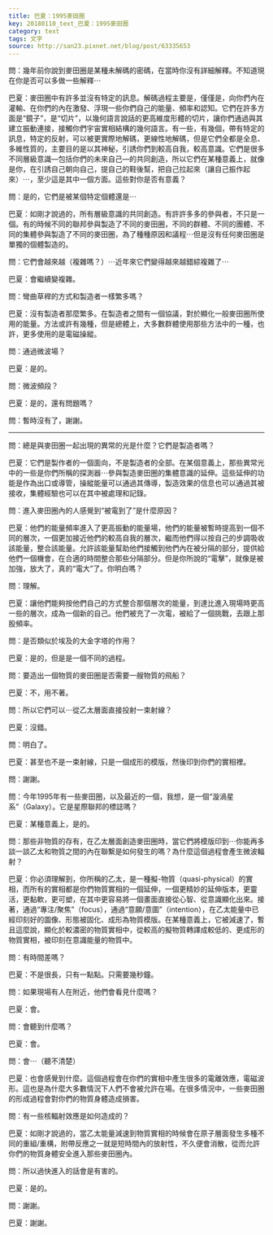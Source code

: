 ```yaml
---
title: 巴夏：1995麥田圈
key: 20180110_text_巴夏：1995麥田圈
category: text
tags: 文字
source: http://san23.pixnet.net/blog/post/63335653
---
```


問：幾年前你說到麥田圈是某種未解碼的密碼，在當時你沒有詳細解釋。不知道現在你是否可以多做一些解釋⋯

巴夏：麥田圈中有許多並沒有特定的訊息。解碼過程主要是，僅僅是，向你們內在灌輸、在你們的內在激發、浮現一些你們自己的能量、頻率和認知。它們在許多方面是“鏡子”，是“切片”，以幾何語言說話的更高維度形體的切片，讓你們通過與其建立振動連接，接觸你們宇宙實相結構的幾何語言。有一些，有幾個，帶有特定的訊息，特定的反射，可以被更實際地解碼，更線性地解碼，但是它們全都是全息、多維性質的，主要目的是以其神秘，引誘你們到較高自我，較高意識。它們是很多不同層級意識—包括你們的未來自己—的共同創造，所以它們在某種意義上，就像是你，在引誘自己朝向自己，提自己的鞋後幫，把自己拉起來（讓自己振作起來）⋯，至少這是其中一個方面。這些對你是否有意義？

問：是的，它們是被某個特定個體還是⋯

巴夏：如剛才說過的，所有層級意識的共同創造。有許許多多的參與者，不只是一個。有的時候不同的聯邦參與製造了不同的麥田圈，不同的群體、不同的團體、不同的集體參與製造了不同的麥田圈，為了種種原因和議程⋯但是沒有任何麥田圈是單獨的個體製造的。

問：它們會越來越（複雜嗎？）⋯近年來它們變得越來越錯綜複雜了⋯

巴夏：會繼續變複雜。

問：彎曲草稈的方式和製造者一樣繁多嗎？

巴夏：沒有製造者那麼繁多。在製造者之間有一個協議，對於顯化一般麥田圈所使用的能量。方法或許有幾種，但是總體上，大多數群體使用那些方法中的一種，也許，更多使用的是電磁操縱。

問：通過微波場？

巴夏：是的。

問：微波頻段？

巴夏：是的，還有問題嗎？

問：暫時沒有了，謝謝。

---

問：總是與麥田圈一起出現的異常的光是什麼？它們是製造者嗎？

巴夏：它們是製作者的一個面向，不是製造者的全部。在某個意義上，那些異常光中的一些是你們所稱的探測器⋯參與製造麥田圈的集體意識的延伸。這些延伸的功能是作為出口或導管，操縱能量可以通過其傳導，製造效果的信息也可以通過其被接收，集體經驗也可以在其中被處理和記錄。

問：進入麥田圈內的人感覺到“被電到了”是什麼原因？

巴夏：他們的能量頻率進入了更高振動的能量場，他們的能量被暫時提高到一個不同的層次，一個更加接近他們的較高自我的層次，繼而他們得以按自己的步調吸收該能量，整合該能量。允許該能量幫助他們接觸到他們內在被分隔的部分，提供給他們一個機會，在合適的時間整合那些分隔部分。但是你所說的“電擊”，就像是被加強，放大了，真的“電大”了。你明白嗎？

問：理解。

巴夏：讓他們能夠按他們自己的方式整合那個層次的能量，到達比進入現場時更高一些的層次，成為一個新的自己。他們被充了一次電，被給了一個挑戰，去跟上那股頻率。

問：是否類似於埃及的大金字塔的作用？

巴夏：是的，但是是一個不同的過程。

問：要造出一個物質的麥田圈是否需要一艘物質的飛船？

巴夏：不，用不著。

問：所以它們可以⋯從乙太層面直接投射一束射線？

巴夏：沒錯。

問：明白了。

巴夏：甚至也不是一束射線，只是一個成形的模版，然後印到你們的實相裡。

問：謝謝。

問：今年1995年有一些麥田圈，以及最近的一個，我想，是一個“漩渦星系”（Galaxy）。它是星際聯邦的標誌嗎？

巴夏：某種意義上，是的。

問：那些非物質的存有，在乙太層面創造麥田圈時，當它們將模版印到⋯你能再多談一談乙太和物質之間的內在聯繫是如何發生的嗎？為什麼這個過程會產生微波輻射？

巴夏：你必須理解到，你所稱的乙太，是一種擬-物質（quasi-physical）的實相，而所有的實相都是你們物質實相的一個延伸，一個更精妙的延伸版本，更靈活，更黏軟，更可塑，在其中更容易將一個畫面直接從心智、從意識顯化出來。接著，通過“專注/聚焦”（focus），通過“意願/意圖”（intention），在乙太能量中已經印刻好的圖像、形態被固化、成形為物質模版。在某種意義上，它被減速了，暫且這麼說，顯化於較濃密的物質實相中，從較高的擬物質轉譯成較低的、更成形的物質實相，被印刻在意識能量的物質中。

問：有時間差嗎？

巴夏：不是很長，只有一點點。只需要幾秒鐘。

問：如果現場有人在附近，他們會看見什麼嗎？

巴夏：會。

問：會聽到什麼嗎？

巴夏：會。

問：會⋯（聽不清楚）

巴夏：也會感覺到什麼。這個過程會在你們的實相中產生很多的電離效應，電磁波形。這也是為什麼大多數情況下人們不會被允許在場。在很多情況中，一些麥田圈的形成過程會對你們的物質身體造成損害。

問：有一些核輻射效應是如何造成的？

巴夏：如剛才說過的，當乙太能量減速到物質實相的時候會在原子層面發生多種不同的重組/重構，附帶反應之一就是短時間內的放射性，不久便會消散，從而允許你們的物質身體安全進入那些麥田圈內。

問：所以過快進入的話會是有害的。

巴夏：是的。

問：謝謝。

巴夏：謝謝。
